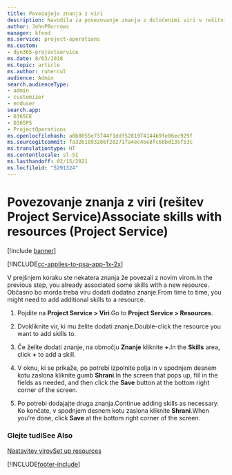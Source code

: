 ```yaml
---
title: Povezujejo znanja z viri
description: Navodila za povezovanje znanja z določenimi viri v rešitvi Project Service
author: JohnPBurrows
manager: kfend
ms.service: project-operations
ms.custom:
- dyn365-projectservice
ms.date: 8/03/2018
ms.topic: article
ms.author: ruhercul
audience: Admin
search.audienceType:
- admin
- customizer
- enduser
search.app:
- D365CE
- D365PS
- ProjectOperations
ms.openlocfilehash: a0b8055e73744f1ddf5281974144b9fe06ec929f
ms.sourcegitcommit: fa32b1893286f20271fa4ec4be8fc68bd135f53c
ms.translationtype: HT
ms.contentlocale: sl-SI
ms.lasthandoff: 02/15/2021
ms.locfileid: "5291324"
---
```

# <a name="associate-skills-with-resources-project-service"></a><span data-ttu-id="64d69-103">Povezovanje znanja z viri (rešitev Project Service)</span><span class="sxs-lookup"><span data-stu-id="64d69-103">Associate skills with resources (Project Service)</span></span>

[!include [banner](../includes/psa-now-project-operations.md)]

[!INCLUDE[cc-applies-to-psa-app-1x-2x](../includes/cc-applies-to-psa-app-1x-2x.md)]

<span data-ttu-id="64d69-104">V prejšnjem koraku ste nekatera znanja že povezali z novim virom.</span><span class="sxs-lookup"><span data-stu-id="64d69-104">In the previous step, you already associated some skills with  a new resource.</span></span> <span data-ttu-id="64d69-105">Občasno bo morda treba viru dodati dodatno znanje.</span><span class="sxs-lookup"><span data-stu-id="64d69-105">From time to time, you might need to add additional skills to a resource.</span></span>  
  
1.  <span data-ttu-id="64d69-106">Pojdite na **Project Service > Viri**.</span><span class="sxs-lookup"><span data-stu-id="64d69-106">Go to **Project Service > Resources**.</span></span>  
  
2.  <span data-ttu-id="64d69-107">Dvokliknite vir, ki mu želite dodati znanje.</span><span class="sxs-lookup"><span data-stu-id="64d69-107">Double-click the resource you want to add skills to.</span></span>  
  
3.  <span data-ttu-id="64d69-108">Če želite dodati znanje, na območju **Znanje** kliknite **+**.</span><span class="sxs-lookup"><span data-stu-id="64d69-108">In the **Skills** area, click **+** to add a skill.</span></span>  
  
4.  <span data-ttu-id="64d69-109">V oknu, ki se prikaže, po potrebi izpolnite polja in v spodnjem desnem kotu zaslona kliknite gumb **Shrani**.</span><span class="sxs-lookup"><span data-stu-id="64d69-109">In the screen that pops up, fill in the fields as needed, and then click the **Save** button at the bottom right corner of the screen.</span></span>  
  
5.  <span data-ttu-id="64d69-110">Po potrebi dodajajte druga znanja.</span><span class="sxs-lookup"><span data-stu-id="64d69-110">Continue adding skills as necessary.</span></span> <span data-ttu-id="64d69-111">Ko končate, v spodnjem desnem kotu zaslona kliknite **Shrani**.</span><span class="sxs-lookup"><span data-stu-id="64d69-111">When you’re done, click **Save** at the bottom right corner of the screen.</span></span>  
  
### <a name="see-also"></a><span data-ttu-id="64d69-112">Glejte tudi</span><span class="sxs-lookup"><span data-stu-id="64d69-112">See Also</span></span>  
 [<span data-ttu-id="64d69-113">Nastavitev virov</span><span class="sxs-lookup"><span data-stu-id="64d69-113">Set up resources</span></span>](../psa/set-up-resources.md)


[!INCLUDE[footer-include](../includes/footer-banner.md)]
